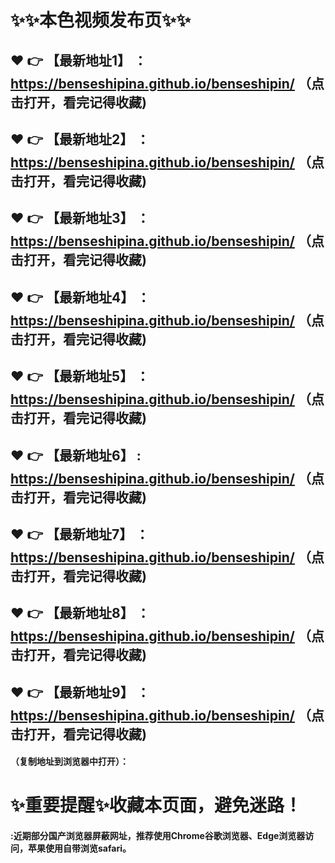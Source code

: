 # :sparkles::sparkles:本色视频发布页:sparkles::sparkles:

 :heart: :point_right: 【最新地址1】 ：https://benseshipina.github.io/benseshipin/   （点击打开，看完记得收藏)
 ------
 :heart: :point_right: 【最新地址2】 ：https://benseshipina.github.io/benseshipin/   （点击打开，看完记得收藏)
 ------
 :heart: :point_right: 【最新地址3】 ：https://benseshipina.github.io/benseshipin/   （点击打开，看完记得收藏)
 ------
 :heart: :point_right: 【最新地址4】 ：https://benseshipina.github.io/benseshipin/   （点击打开，看完记得收藏)
 ------
 :heart: :point_right: 【最新地址5】 ：https://benseshipina.github.io/benseshipin/   （点击打开，看完记得收藏)
 ------
 :heart: :point_right: 【最新地址6】 : https://benseshipina.github.io/benseshipin/  （点击打开，看完记得收藏)
 ------
 :heart: :point_right: 【最新地址7】 ：https://benseshipina.github.io/benseshipin/   （点击打开，看完记得收藏)
 ------
 :heart: :point_right: 【最新地址8】 ：https://benseshipina.github.io/benseshipin/   （点击打开，看完记得收藏)
 ------
 :heart: :point_right: 【最新地址9】 ：https://benseshipina.github.io/benseshipin/   （点击打开，看完记得收藏)
  ------

  
#### （复制地址到浏览器中打开）：
# :sparkles:重要提醒:sparkles:收藏本页面，避免迷路！
#### :近期部分国产浏览器屏蔽网址，推荐使用Chrome谷歌浏览器、Edge浏览器访问，苹果使用自带浏览safari。

